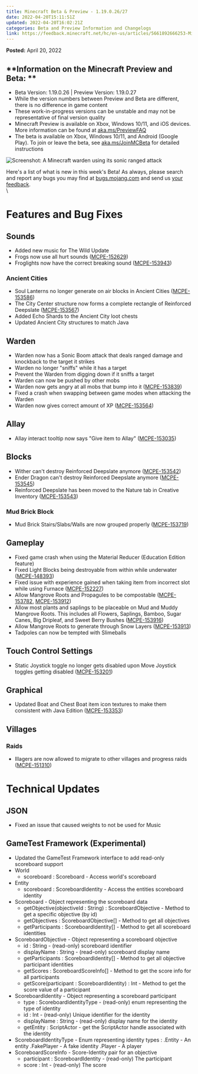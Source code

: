 ```yaml
---
title: Minecraft Beta & Preview - 1.19.0.26/27
date: 2022-04-20T15:11:51Z
updated: 2022-04-20T16:02:21Z
categories: Beta and Preview Information and Changelogs
link: https://feedback.minecraft.net/hc/en-us/articles/5661892666253-Minecraft-Beta-Preview-1-19-0-26-27
---
```


**Posted:** April 20, 2022

## **Information on the Minecraft Preview and Beta: **

-   Beta Version: 1.19.0.26 \| Preview Version: 1.19.0.27
-   While the version numbers between Preview and Beta are different, there is no difference in game content
-   These work-in-progress versions can be unstable and may not be representative of final version quality
-   Minecraft Preview is available on Xbox, Windows 10/11, and iOS devices. More information can be found at [aka.ms/PreviewFAQ](http://aka.ms/PreviewFAQ)
-   The beta is available on Xbox, Windows 10/11, and Android (Google Play). To join or leave the beta, see [aka.ms/JoinMCBeta](https://aka.ms/JoinMCBeta) for detailed instructions 

![Screenshot: A Minecraft warden using its sonic ranged attack](https://feedback.minecraft.net/hc/article_attachments/5661785455501/beta_19_3_sonic_attack.jpg)

Here\'s a list of what is new in this week\'s Beta! As always, please search and report any bugs you may find at [bugs.mojang.com](http://bugs.mojang.com/) and send us [your feedback](https://aka.ms/MinecraftBetaFeedback).\
\

# **Features and Bug Fixes**

## **Sounds**

-   Added new music for The Wild Update
-   Frogs now use all hurt sounds ([MCPE-152629](https://bugs.mojang.com/browse/MCPE-152629))
-   Froglights now have the correct breaking sound ([MCPE-153943](https://bugs.mojang.com/browse/MCPE-153943))

### **Ancient Cities**

-   Soul Lanterns no longer generate on air blocks in Ancient Cities ([MCPE-153586](https://bugs.mojang.com/browse/MCPE-153586))
-   The City Center structure now forms a complete rectangle of Reinforced Deepslate ([MCPE-153567](https://bugs.mojang.com/browse/MCPE-153567))
-   Added Echo Shards to the Ancient City loot chests
-   Updated Ancient City structures to match Java

## **Warden**

-   Warden now has a Sonic Boom attack that deals ranged damage and knockback to the target it strikes
-   Warden no longer "sniffs" while it has a target
-   Prevent the Warden from digging down if it sniffs a target
-   Warden can now be pushed by other mobs
-   Warden now gets angry at all mobs that bump into it ([MCPE-153839](https://bugs.mojang.com/browse/MCPE-153839))
-   Fixed a crash when swapping between game modes when attacking the Warden
-   Warden now gives correct amount of XP ([MCPE-153564](https://bugs.mojang.com/browse/MCPE-153564))

## **Allay**

-   Allay interact tooltip now says \"Give item to Allay\" ([MCPE-153035](https://bugs.mojang.com/browse/MCPE-153035))

## **Blocks**

-   Wither can\'t destroy Reinforced Deepslate anymore ([MCPE-153542](https://bugs.mojang.com/browse/MCPE-153542))
-   Ender Dragon can\'t destroy Reinforced Deepslate anymore ([MCPE-153545](https://bugs.mojang.com/browse/MCPE-153545))
-   Reinforced Deepslate has been moved to the Nature tab in Creative Inventory ([MCPE-153543](https://bugs.mojang.com/browse/MCPE-153543))

### **Mud Brick Block**

-   Mud Brick Stairs/Slabs/Walls are now grouped properly ([MCPE-153719](https://bugs.mojang.com/browse/MCPE-153719))

## **Gameplay**

-   Fixed game crash when using the Material Reducer (Education Edition feature)
-   Fixed Light Blocks being destroyable from within while underwater ([MCPE-148393](https://bugs.mojang.com/browse/MCPE-148393))
-   Fixed issue with experience gained when taking item from incorrect slot while using Furnace ([MCPE-152227](https://bugs.mojang.com/browse/MCPE-152227))
-   Allow Mangrove Roots and Propagules to be compostable ([MCPE-153782](https://bugs.mojang.com/browse/MCPE-153782), [MCPE-153912](https://bugs.mojang.com/browse/MCPE-153912)) 
-   Allow most plants and saplings to be placeable on Mud and Muddy Mangrove Roots. This includes all Flowers, Saplings, Bamboo, Sugar Canes, Big Dripleaf, and Sweet Berry Bushes ([MCPE-153916](https://bugs.mojang.com/browse/MCPE-153916))
-   Allow Mangrove Roots to generate through Snow Layers ([MCPE-153913](https://bugs.mojang.com/browse/MCPE-153913))
-   Tadpoles can now be tempted with Slimeballs

## **Touch Control Settings**

-   Static Joystick toggle no longer gets disabled upon Move Joystick toggles getting disabled ([MCPE-153201](https://bugs.mojang.com/browse/MCPE-153201))

## **Graphical**

-   Updated Boat and Chest Boat item icon textures to make them consistent with Java Edition ([MCPE-153353](https://bugs.mojang.com/browse/MCPE-153353))

## **Villages**

### **Raids**

-   Illagers are now allowed to migrate to other villages and progress raids ([MCPE-151310](https://bugs.mojang.com/browse/MCPE-151310))

# **Technical Updates**

## **JSON**

-   Fixed an issue that caused weights to not be used for Music

## **GameTest Framework (Experimental)**

-   Updated the GameTest Framework interface to add read-only scoreboard support
-   World
    -   scoreboard : Scoreboard - Access world\'s scoreboard
-   Entity
    -   scoreboard : ScoreboardIdentity - Access the entities scoreboard identity
-   Scoreboard - Object representing the scoreboard data
    -   getObjective(objectiveId : String) : ScoreboardObjective - Method to get a specific objective (by id)
    -   getObjectives : ScoreboardObjective\[\] - Method to get all objectives
    -   getParticipants : ScoreboardIdentity\[\] - Method to get all scoreboard identities
-   ScoreboardObjective - Object representing a scoreboard objective
    -   id : String - (read-only) scoreboard identifier
    -   displayName : String - (read-only) scoreboard display name
    -   getParticipants : ScoreboardIdentity\[\] - Method to get all objective participant identities
    -   getScores : ScoreboardScoreInfo\[\] - Method to get the score info for all participants
    -   getScore(participant : ScoreboardIdentity) : Int - Method to get the score value of a participant
-   ScoreboardIdentity - Object representing a scoreboard participant
    -   type : ScoreboardIdentityType - (read-only) enum representing the type of identity
    -   id : Int - (read-only) Unique identifier for the identity
    -   displayName : String - (read-only) display name for the identity
    -   getEntity : ScriptActor - get the ScriptActor handle associated with the identity
-   ScoreboardIdentityType - Enum representing identity types : .Entity - An entity .FakePlayer - A fake identity .Player - A player
-   ScoreboardScoreInfo - Score-Identity pair for an objective
    -   participant : ScoreboardIdentity - (read-only) The participant
    -   score : Int - (read-only) The score
